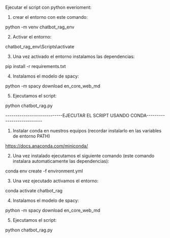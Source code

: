 Ejecutar el script con python everioment:

1. crear el entorno con este comando:

python -m venv chatbot_rag_env

2. Activar el entorno:

chatbot_rag_env\Scripts\activate

3. Una vez activado el entorno instalamos las dependencias:

pip install -r requirements.txt

4. Instalamos el modelo de spacy:

python -m spacy download en_core_web_md

5. Ejecutamos el script:

python chatbot_rag.py

----------------------------EJECUTAR EL SCRIPT USANDO CONDA---------------------------

1. Instalar conda en nuestros equipos (recordar instalarlo en las variables de entorno PATH)

https://docs.anaconda.com/miniconda/

2. Una vez instalado ejecutamos el siguiente comando (este comando instalara automaticamente las dependencias):

conda env create -f environment.yml

3. Una vez ejecutado activamos el entorno:

conda activate chatbot_rag

4. Instalamos el modelo de spacy:

python -m spacy download en_core_web_md

5. Ejecutamos el script:

python chatbot_rag.py



